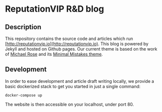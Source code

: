 # ReputationVIP R&D blog

## Description

This repository contains the source code and articles which run
[http://reputationvip.io](http://reputationvip.io).
This blog is powered by Jekyll and hosted on Github pages. Our current
theme is based on the work of
[Michael Rose](https://mademistakes.com/) and its
[Minimal Mistakes theme](https://github.com/mmistakes/minimal-mistakes).

## Development

In order to ease development and article draft writing locally,
we provide a basic dockerized stack to get you started in just a single
command:

```
docker-compose up
```

The website is then accessible on your localhost, under port 80.
